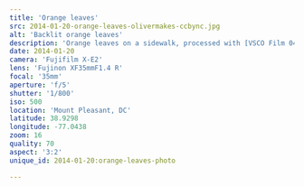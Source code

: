 ```yaml
---
title: 'Orange leaves'
src: 2014-01-20-orange-leaves-olivermakes-ccbync.jpg
alt: 'Backlit orange leaves'
description: 'Orange leaves on a sidewalk, processed with [VSCO Film 04](http://vsco.co/film) (Kodak E200).'
date: 2014-01-20
camera: 'Fujifilm X-E2'
lens: 'Fujinon XF35mmF1.4 R'
focal: '35mm'
aperture: 'f/5'
shutter: '1/800'
iso: 500
location: 'Mount Pleasant, DC'
latitude: 38.9298
longitude: -77.0438
zoom: 16
quality: 70
aspect: '3:2'
unique_id: 2014-01-20:orange-leaves-photo

---
```

